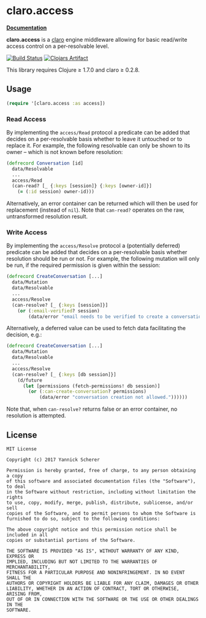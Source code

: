 # claro.access

__[Documentation](http://xsc.github.io/claro.access/)__

__claro.access__ is a [claro][claro] engine middleware allowing for basic
read/write access control on a per-resolvable level.

[![Build Status](https://travis-ci.org/xsc/claro.access.svg?branch=master)](https://travis-ci.org/xsc/claro.access)
[![Clojars Artifact](https://img.shields.io/clojars/v/claro/access.svg)](https://clojars.org/claro/access)

[claro]: https://github.com/xsc/claro

This library requires Clojure ≥ 1.7.0 and claro ≥ 0.2.8.

## Usage

```clojure
(require '[claro.access :as access])
```

### Read Access

By implementing the `access/Read` protocol a predicate can be added that decides
on a per-resolvable basis whether to leave it untouched or to replace it. For
example, the following resolvable can only be shown to its owner – which is not
known before resolution:

```clojure
(defrecord Conversation [id]
  data/Resolvable
  ...
  access/Read
  (can-read? [_ {:keys [session]} {:keys [owner-id]}]
    (= (:id session) owner-id)))
```

Alternatively, an error container can be returned which will then be used for
replacement (instead of `nil`). Note that `can-read?` operates on the raw,
untransformed resolution result.

### Write Access

By implementing the `access/Resolve` protocol a (potentially deferred) predicate
can be added that decides on a per-resolvable basis whether resolution should be
run or not. For example, the following mutation will only be run, if the
required permission is given within the session:

```clojure
(defrecord CreateConversation [...]
  data/Mutation
  data/Resolvable
  ...
  access/Resolve
  (can-resolve? [_ {:keys [session]}]
    (or (:email-verified? session)
        (data/error "email needs to be verified to create a conversation."))))
```

Alternatively, a deferred value can be used to fetch data facilitating the
decision, e.g.:

```clojure
(defrecord CreateConversation [...]
  data/Mutation
  data/Resolvable
  ...
  access/Resolve
  (can-resolve? [_ {:keys [db session]}]
    (d/future
      (let [permissions (fetch-permissions! db session)]
        (or (:can-create-conversation? permissions)
            (data/error "conversation creation not allowed."))))))
```

Note that, when `can-resolve?` returns false or an error container, no
resolution is attempted.

## License

```
MIT License

Copyright (c) 2017 Yannick Scherer

Permission is hereby granted, free of charge, to any person obtaining a copy
of this software and associated documentation files (the "Software"), to deal
in the Software without restriction, including without limitation the rights
to use, copy, modify, merge, publish, distribute, sublicense, and/or sell
copies of the Software, and to permit persons to whom the Software is
furnished to do so, subject to the following conditions:

The above copyright notice and this permission notice shall be included in all
copies or substantial portions of the Software.

THE SOFTWARE IS PROVIDED "AS IS", WITHOUT WARRANTY OF ANY KIND, EXPRESS OR
IMPLIED, INCLUDING BUT NOT LIMITED TO THE WARRANTIES OF MERCHANTABILITY,
FITNESS FOR A PARTICULAR PURPOSE AND NONINFRINGEMENT. IN NO EVENT SHALL THE
AUTHORS OR COPYRIGHT HOLDERS BE LIABLE FOR ANY CLAIM, DAMAGES OR OTHER
LIABILITY, WHETHER IN AN ACTION OF CONTRACT, TORT OR OTHERWISE, ARISING FROM,
OUT OF OR IN CONNECTION WITH THE SOFTWARE OR THE USE OR OTHER DEALINGS IN THE
SOFTWARE.
```
